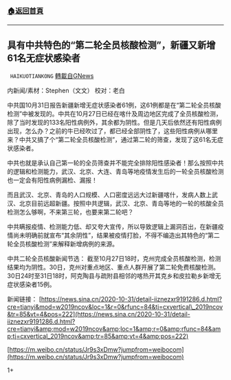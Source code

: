 ###  [:house:返回首頁](https://github.com/ourhimalayas/txt)
---

## 具有中共特色的“第二轮全员核酸检测”，新疆又新增61名无症状感染者
` HAIKUOTIANKONG` [轉載自GNews](https://gnews.org/zh-hans/512262/)

内新闻/素材：Stephen（文文）
校对：老白

中共国10月31日报告新疆新增无症状感染者61例，这61例都是在“第二轮全员核酸检测”中被发现的。中共在10月27日已经在喀什及周边地区完成了全员核酸检测，除了当时发现的133名阳性病例外，其余都为阴性。但是几天后依然还有阳性病例出现，怎么办？之前的牛已经吹过了，都已经全部阴性了，这些阳性病例从哪里来？中共又搞了个“第二轮全员核酸检测”，通过第二轮的筛查，发现了这61名无症状感染者。

中共也就是承认自己第一轮的全员筛查并不能完全排除阳性感染者！那么按照中共的逻辑和检测能力，武汉、北京、大连、青岛等地疫情发生后的一轮全员核酸检测也一定会有阳性病例漏检、漏报！

而且武汉、北京、青岛的人口规模、人口密度远远大过新疆喀什，发病人数上武汉、北京目前远超新疆。按照中共逻辑，武汉、北京、青岛等地的一轮的核酸全员检测怎么够啊，不来第三轮，也要来第二轮吧？

中共瞒报疫情、检测能力低、却又夸大宣传，所以导致逻辑上漏洞百出，在新疆疫情尚未明确前就宣布“其余阴性”，结果被疫情打脸，不得不编造出其特色的“第二轮全员核酸检测”来解释新增病例的来源。

中共二轮全员核酸新闻节选：
截至10月27日18时，克州完成全员核酸检测，检测结果均为阴性。30日，克州对重点地区、重点人群开展了第二轮免费核酸检测。30日24时至31日18时，阿克陶县与疏附县相邻的喀热开其克乡和皮拉勒乡新增无症状感染者15例。

新闻链接：
[https://news.sina.cn/2020-10-31/detail-iiznezxr9191286.d.html?cre=tianyi&mod=w2019ncov&loc=1&r=0&rfunc=84&tj=cxvertical\_2019ncov&tr=85&vt=4&pos=222](https://news.sina.cn/2020-10-31/detail-iiznezxr9191286.d.html?cre=tianyi&amp;mod=w2019ncov&amp;loc=1&amp;r=0&amp;rfunc=84&amp;tj=cxvertical_2019ncov&amp;tr=85&amp;vt=4&amp;pos=222)

[https://m.weibo.cn/status/Jr9s3xDmw?jumpfrom=weibocom](https://m.weibo.cn/status/Jr9s3xDmw?jumpfrom=weibocom)

1+
